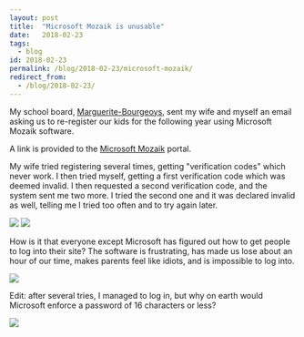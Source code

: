 ```yaml
---
layout: post
title:  "Microsoft Mozaik is unusable"
date:   2018-02-23
tags:
  - blog
id: 2018-02-23
permalink: /blog/2018-02-23/microsoft-mozaik/
redirect_from:
  - /blog/2018-02-23/
---
```


My school board, [Marguerite-Bourgeoys](http://www.csmb.qc.ca), sent my wife and myself an email asking us to re-register our kids for the following year using Microsoft Mozaik software.

A link is provided to the [Microsoft Mozaik]( https://inscription.espacemozaik.ca) portal.

My wife tried registering several times, getting "verification codes" which never work. I then tried myself, getting a first verification code which was deemed invalid. I then requested a second verification code, and the system sent me two more. I tried the second one and it was declared invalid as well, telling me I tried too often and to try again later.

<img src="/assets/img/email.png" />
<img src="/assets/img/wft.png" />

How is it that everyone except Microsoft has figured out how to get people to log into their site? The software is frustrating, has made us lose about an hour of our time, makes parents feel like idiots, and is impossible to log into.

<img src="/assets/img/tweet.png" />

Edit: after several tries, I managed to log in, but why on earth would Microsoft enforce a password of 16 characters or less?

<img src="/assets/img/stupid-password-requirements.png" />
